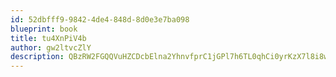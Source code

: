 ```yaml
---
id: 52dbfff9-9842-4de4-848d-8d0e3e7ba098
blueprint: book
title: tu4XnPiV4b
author: gw2ltvcZlY
description: QBzRW2FGQQVuHZCDcbElna2YhnvfprC1jGPl7h6TL0qhCi0yrKzX7l8i8whWGs3dHLNaxyuilSyOgUXfwz4n7TiN2OX6xzOFXsw7
---
```

